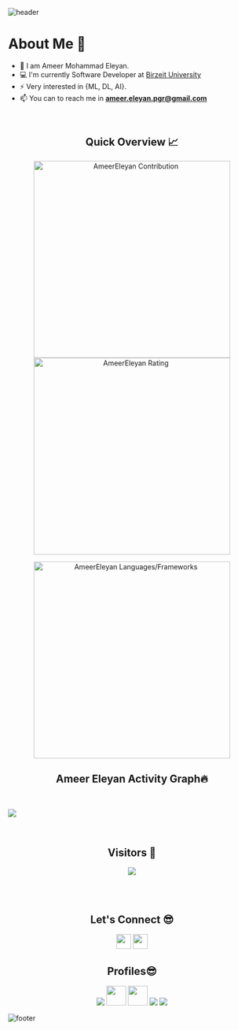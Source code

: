 ![header](https://capsule-render.vercel.app/api?type=waving&color=gradient&height=280&section=header&text=Hi%20there%20%F0%9F%91%8B&fontSize=90)

<!--
**Ameer_M_Eleyan/ameerEleyan** is a ✨ _special_ ✨ repository because its `README.md` (this file) appears on your GitHub profile.
Here are some ideas to get you started:
- 🔭 I’m currently working on 
- 🌱 I’m currently learning ...
- 👯 I’m looking to collaborate on ...
- 🤔 I’m looking for help with ...
- 💬 Ask me about ...
- 📫 How to reach me: ...
- 😄 Pronouns: ...
- ⚡ Fun fact: ...
-->
<h1>About Me 📌</h1>

- 👋 I am Ameer Mohammad Eleyan.
- 💻 I'm currently Software Developer at [Birzeit University](https://www.birzeit.edu/ar)
- ⚡ Very interested in {ML, DL, AI}.
- 📫 You can to reach me in **ameer.eleyan.pgr@gmail.com**


<br />

<h2 align="center">Quick Overview 📈</h2>
  
  <p align = "center">
 
</p>

<p align = "center">
  <img src = "https://github-readme-stats.vercel.app/api?username=ameereleyan&count_private=true&theme=dracula&hide_border=true" alt = "AmeerEleyan Contribution" width = 400 >
  <img src = "https://github-readme-streak-stats.herokuapp.com?user=ameereleyan&theme=dracula&hide_border=true" alt = "AmeerEleyan Rating" width = 400 >

</p>

<p align = "center">

 <img src = "https://github-readme-stats.vercel.app/api/top-langs?username=AmeerEleyan&show_icons=true&count_private=true&locale=en&layout=compact&langs_count=10&hide_border=true&bg_color=282A36&title_color=DD6387&text_color=fff&icon_color=fff" alt = "AmeerEleyan Languages/Frameworks" width = 400 />
</p>

<h2 align="center">Ameer Eleyan Activity Graph🔥</h2>
<br/>

<a href="https://github.com/AmeerEleyan/github-readme-activity-graph"><img src="https://activity-graph.herokuapp.com/graph?username=AmeerEleyan&bg_color=0D1117&color=5BCDEC&line=5BCDEC&point=FFFFFF&hide_border=true" /></a>
<br/>



<br/>
<h2 align="center">Visitors 👀</h2>

<div align="center" >
  <img src="https://profile-counter.glitch.me/AmeerEleyan/count.svg"></img>
</div>

<br /><br />
<h2 align="center">Let's Connect 😎</h2>
<p align="center">
  <a href = "mailto:ameer.eleyan.pgr@gmail.com"><img src = "https://img.shields.io/badge/Gmail-D14836?style=for-the-badge&logo=gmail&logoColor=white" height = 30></a>
  <a href = "https://www.linkedin.com/in/ameer-e-8442751a5/"><img src = "https://img.shields.io/badge/LinkedIn-0077B5?style=for-the-badge&logo=linkedin&logoColor=white"     height = 30></a>
   
</p>

<h2 align="center">Profiles😎</h2>
<p align="center">
    <a href = "https://www.hackerrank.com/A_legend"><img src="https://cloud.githubusercontent.com/assets/5856011/6236489/fd2c2628-b6b8-11e4-9db9-05045d3438c6.png"/></a>
  <a href = "https://codeforces.com/profile/Ameleyan"><img src="https://img.icons8.com/external-tal-revivo-shadow-tal-revivo/48/000000/external-codeforces-programming-competitions-and-contests-programming-community-logo-shadow-tal-revivo.png" height = 40></a>
  <a href = "https://leetcode.com/AmeerEleyanPgr/"><img src = "https://img.icons8.com/external-tal-revivo-shadow-tal-revivo/48/000000/external-level-up-your-coding-skills-and-quickly-land-a-job-logo-shadow-tal-revivo.png" height = 40></a>
  <a href = "https://www.facebook.com/ameer.eleyan36"><img src="https://img.icons8.com/fluency/48/000000/facebook-new.png"/></a>
  <a href = "https://www.instagram.com/ameer_eleyan/"><img src="https://img.icons8.com/fluent/48/000000/instagram-new.png"/></a>

</p>


![footer](https://capsule-render.vercel.app/api?type=waving&color=gradient&height=150&section=footer)
